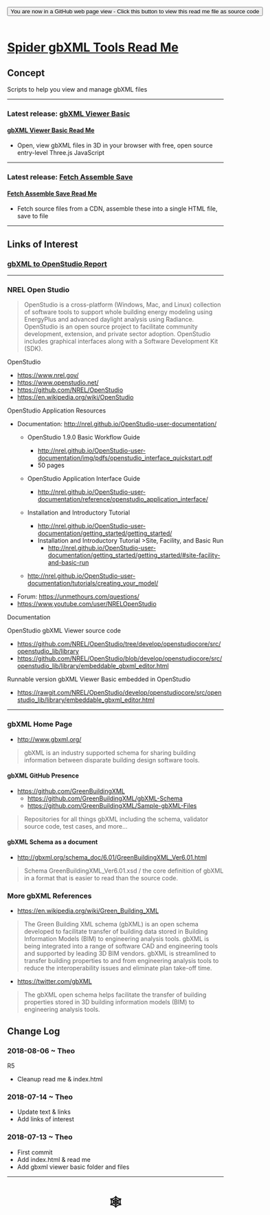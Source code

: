 

<span style=display:none; >[You are now in a GitHub source code view - click this link to view Read Me file as a web page](https://www.ladybug.tools/spider-gbxml-tools/index.html#README.md "View file as a web page." ) </span>
<div><input type=button class = "btn btn-secondary btn-sm" onclick=window.location.href="https://www.ladybug.tools/spider-gbxml-tools/index.html#README.md" value="You are now in a GitHub web page view - Click this button to view this read me file as source code" ><div>

<br>

# [Spider gbXML Tools Read Me]( #README.md )


## Concept

Scripts to help you view and manage gbXML files


***

### Latest release: [gbXML Viewer Basic]( https://www.ladybug.tools/spider-gbxml-tools/gbxml-viewer-basic/index.html )


#### [gbXML Viewer Basic Read Me]( https://www.ladybug.tools/spider-gbxml-tools/#gbxml-viewer-basic/README.md )

* Open, view gbXML files in 3D in your browser with free, open source entry-level Three.js JavaScript

***

### Latest release: [Fetch Assemble Save ]( https://www.ladybug.tools/spider-gbxml-tools/fetch-assemble-save/index.html )

#### [Fetch Assemble Save Read Me]( https://www.ladybug.tools/spider-gbxml-tools/#fetch-assemble-save/README.md )

* Fetch source files from a CDN, assemble these into a single HTML file, save to file



***

## Links of Interest

### [gbXML to OpenStudio Report]( #gbxml-to-openstudio-report.md )

***

### NREL Open Studio

> OpenStudio is a cross-platform (Windows, Mac, and Linux) collection of software tools to support whole building energy modeling using EnergyPlus and advanced daylight analysis using Radiance. OpenStudio is an open source project to facilitate community development, extension, and private sector adoption. OpenStudio includes graphical interfaces along with a Software Development Kit (SDK).

OpenStudio
* https://www.nrel.gov/
* https://www.openstudio.net/
* https://github.com/NREL/OpenStudio
* https://en.wikipedia.org/wiki/OpenStudio

OpenStudio Application Resources
* Documentation: http://nrel.github.io/OpenStudio-user-documentation/
	* OpenStudio 1.9.0 Basic Workflow Guide
		* http://nrel.github.io/OpenStudio-user-documentation/img/pdfs/openstudio_interface_quickstart.pdf
		* 50 pages
	* OpenStudio Application Interface Guide
		* http://nrel.github.io/OpenStudio-user-documentation/reference/openstudio_application_interface/
	* Installation and Introductory Tutorial
		* http://nrel.github.io/OpenStudio-user-documentation/getting_started/getting_started/
		* Installation and Introductory Tutorial >Site, Facility, and Basic Run
			*  http://nrel.github.io/OpenStudio-user-documentation/getting_started/getting_started/#site-facility-and-basic-run

	* http://nrel.github.io/OpenStudio-user-documentation/tutorials/creating_your_model/
* Forum: https://unmethours.com/questions/
* https://www.youtube.com/user/NRELOpenStudio


Documentation

OpenStudio gbXML Viewer source code
* https://github.com/NREL/OpenStudio/tree/develop/openstudiocore/src/openstudio_lib/library
* https://github.com/NREL/OpenStudio/blob/develop/openstudiocore/src/openstudio_lib/library/embeddable_gbxml_editor.html

Runnable version gbXML Viewer Basic embedded in OpenStudio
* https://rawgit.com/NREL/OpenStudio/develop/openstudiocore/src/openstudio_lib/library/embeddable_gbxml_editor.html


***

### gbXML Home Page

* <http://www.gbxml.org/>
> gbXML is an industry supported schema for sharing building information between disparate building design software tools.

#### gbXML GitHub Presence
* <https://github.com/GreenBuildingXML>
	* <https://github.com/GreenBuildingXML/gbXML-Schema>
	* <https://github.com/GreenBuildingXML/Sample-gbXML-Files>

> Repositories for all things gbXML including the schema, validator source code, test cases, and more...

#### gbXML Schema as a document

* <http://gbxml.org/schema_doc/6.01/GreenBuildingXML_Ver6.01.html>

> Schema GreenBuildingXML_Ver6.01.xsd / the core definition of gbXML in a format that is easier to read than the source code.

### More gbXML References

* <https://en.wikipedia.org/wiki/Green_Building_XML>

> The Green Building XML schema (gbXML) is an open schema developed to facilitate transfer of building data stored in Building Information Models (BIM) to engineering analysis tools. gbXML is being integrated into a range of software CAD and engineering tools and supported by leading 3D BIM vendors. gbXML is streamlined to transfer building properties to and from engineering analysis tools to reduce the interoperability issues and eliminate plan take-off time.


* <https://twitter.com/gbXML>
> The gbXML open schema helps facilitate the transfer of building properties stored in 3D building information models (BIM) to engineering analysis tools.


## Change Log


### 2018-08-06 ~ Theo

R5
* Cleanup read me & index.html


### 2018-07-14 ~ Theo

* Update text & links
* Add links of interest

### 2018-07-13 ~ Theo

* First commit
* Add index.html & read me
* Add gbxml viewer basic folder and files

***

# <center title="hello!" ><a href=javascript:window.scrollTo(0,0); style=text-decoration:none; > &#x1f578; </a></center>


